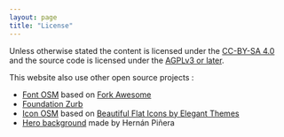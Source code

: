 ```yaml
---
layout: page
title: "License"
---
```


Unless otherwise stated the content is licensed under the [CC-BY-SA 4.0][cc] 
and the source code is licensed under the [AGPLv3 or later][AGPLv3].

This website also use other open source projects :

- [Font OSM][font-osm] based on [Fork Awesome][forkawesome]
- [Foundation Zurb][foundation]
- [Icon OSM][icon-osm] based on [Beautiful Flat Icons by Elegant Themes][bfi]
- [Hero background][hero-bg] made by Hernán Piñera

[AGPLv3]: https://www.gnu.org/licenses/agpl-3.0.txt
[bfi]: https://www.elegantthemes.com/blog/freebie-of-the-week/beautiful-flat-icons-for-free
[cc]:         https://creativecommons.org/licenses/by-sa/4.0/
[font-osm]: https://github.com/OpenScienceMOOC/font-osm
[forkawesome]: https://github.com/ForkAwesome/Fork-Awesome
[foundation]: https://github.com/zurb/foundation-sites
[hero-bg]: https://www.flickr.com/photos/hernanpc/14124533308/
[icon-osm]: https://github.com/OpenScienceMOOC/icon-osm
